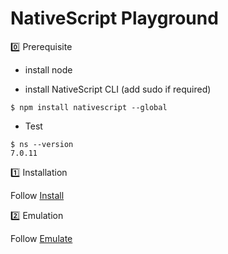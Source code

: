 # NativeScript Playground


:zero: Prerequisite

* install node

* install NativeScript CLI (add sudo if required)

```
$ npm install nativescript --global
 ```
 
 * Test
 
 ```
$ ns --version
7.0.11
 ```

:one: Installation

  Follow [Install](installation)

:two: Emulation

  Follow [Emulate](emulation)



